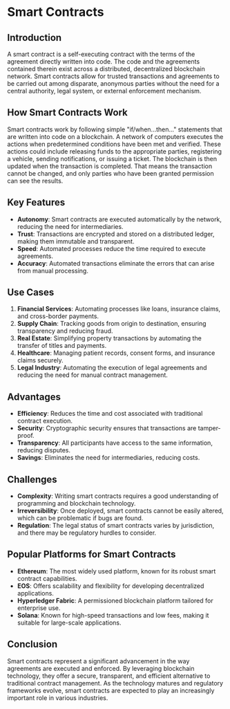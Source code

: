 # Smart Contracts

## Introduction
A smart contract is a self-executing contract with the terms of the agreement directly written into code. The code and the agreements contained therein exist across a distributed, decentralized blockchain network. Smart contracts allow for trusted transactions and agreements to be carried out among disparate, anonymous parties without the need for a central authority, legal system, or external enforcement mechanism.

## How Smart Contracts Work
Smart contracts work by following simple "if/when...then..." statements that are written into code on a blockchain. A network of computers executes the actions when predetermined conditions have been met and verified. These actions could include releasing funds to the appropriate parties, registering a vehicle, sending notifications, or issuing a ticket. The blockchain is then updated when the transaction is completed. That means the transaction cannot be changed, and only parties who have been granted permission can see the results.

## Key Features
- **Autonomy**: Smart contracts are executed automatically by the network, reducing the need for intermediaries.
- **Trust**: Transactions are encrypted and stored on a distributed ledger, making them immutable and transparent.
- **Speed**: Automated processes reduce the time required to execute agreements.
- **Accuracy**: Automated transactions eliminate the errors that can arise from manual processing.

## Use Cases
1. **Financial Services**: Automating processes like loans, insurance claims, and cross-border payments.
2. **Supply Chain**: Tracking goods from origin to destination, ensuring transparency and reducing fraud.
3. **Real Estate**: Simplifying property transactions by automating the transfer of titles and payments.
4. **Healthcare**: Managing patient records, consent forms, and insurance claims securely.
5. **Legal Industry**: Automating the execution of legal agreements and reducing the need for manual contract management.

## Advantages
- **Efficiency**: Reduces the time and cost associated with traditional contract execution.
- **Security**: Cryptographic security ensures that transactions are tamper-proof.
- **Transparency**: All participants have access to the same information, reducing disputes.
- **Savings**: Eliminates the need for intermediaries, reducing costs.

## Challenges
- **Complexity**: Writing smart contracts requires a good understanding of programming and blockchain technology.
- **Irreversibility**: Once deployed, smart contracts cannot be easily altered, which can be problematic if bugs are found.
- **Regulation**: The legal status of smart contracts varies by jurisdiction, and there may be regulatory hurdles to consider.

## Popular Platforms for Smart Contracts
- **Ethereum**: The most widely used platform, known for its robust smart contract capabilities.
- **EOS**: Offers scalability and flexibility for developing decentralized applications.
- **Hyperledger Fabric**: A permissioned blockchain platform tailored for enterprise use.
- **Solana**: Known for high-speed transactions and low fees, making it suitable for large-scale applications.

## Conclusion
Smart contracts represent a significant advancement in the way agreements are executed and enforced. By leveraging blockchain technology, they offer a secure, transparent, and efficient alternative to traditional contract management. As the technology matures and regulatory frameworks evolve, smart contracts are expected to play an increasingly important role in various industries.
